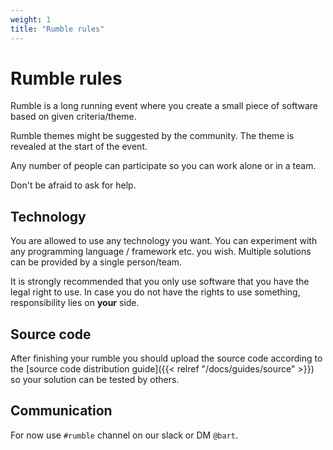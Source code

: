 ```yaml
---
weight: 1
title: "Rumble rules"
---
```


# Rumble rules

Rumble is a long running event where you create a small piece of software based on given criteria/theme.

Rumble themes might be suggested by the community. The theme is revealed at the start of the event.

Any number of people can participate so you can work alone or in a team.

Don't be afraid to ask for help.

## Technology

You are allowed to use any technology you want. You can experiment with any programming language / framework etc. you wish. Multiple solutions can be provided by a single person/team.

It is strongly recommended that you only use software that you have the legal right to use.
In case you do not have the rights to use something, responsibility lies on **your** side.

## Source code 

After finishing your rumble you should upload the source code according to the [source code distribution guide]({{< relref "/docs/guides/source" >}}) so your solution can be tested by others.

## Communication

For now use `#rumble` channel on our slack or DM `@bart`.

